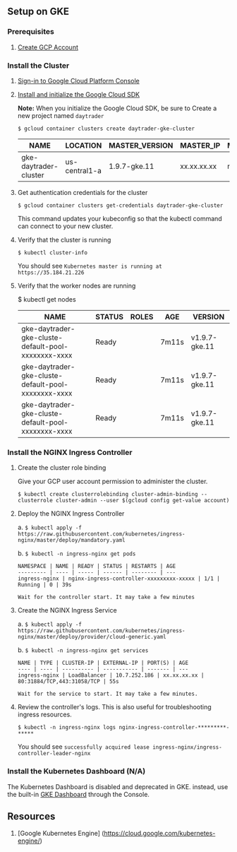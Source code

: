                 
## Setup on GKE

### Prerequisites

1.  [Create GCP Account](https://cloud.google.com/free/)

### Install the Cluster
    
1.  [Sign-in to Google Cloud Platform Console](console.cloud.google.com)

2.  [Install and initialize the Google Cloud SDK](//https://cloud.google.com/sdk/docs/quickstarts)

    **Note:** When you initialize the Google Cloud SDK, be sure to Create a new project named `daytrader`
    
    `$ gcloud container clusters create daytrader-gke-cluster`
            
    NAME | LOCATION | MASTER_VERSION | MASTER_IP | MACHINE_TYPE | NODE_VERSION | NUM_NODES | STATUS
    ---- | -------- | -------------- | --------- | ------------ | ------------ | --------- | ------
    gke-daytrader-cluster | us-central1-a | 1.9.7-gke.11 | xx.xx.xx.xx | n1-standard-1 | 1.9.7-gke.11 | 3 | RUNNING
        
3.  Get authentication credentials for the cluster
    
    `$ gcloud container clusters get-credentials daytrader-gke-cluster`
            
    This command updates your kubeconfig so that the kubectl command can connect to your new cluster.
            
4.  Verify that the cluster is running

    `$ kubectl cluster-info`
                
    You should see `Kubernetes master is running at https://35.184.21.226`

5.  Verify that the worker nodes are running

    $ kubectl get nodes
            
    NAME | STATUS | ROLES | AGE | VERSION
    ---- | ------ | ----- | --- | -------
    gke-daytrader-gke-cluste-default-pool-xxxxxxxx-xxxx | Ready | <none> | 7m11s | v1.9.7-gke.11
    gke-daytrader-gke-cluste-default-pool-xxxxxxxx-xxxx | Ready | <none> | 7m11s | v1.9.7-gke.11
    gke-daytrader-gke-cluste-default-pool-xxxxxxxx-xxxx | Ready | <none> | 7m11s | v1.9.7-gke.11

### Install the NGINX Ingress Controller
      
1.  Create the cluster role binding
    
    Give your GCP user account permission to administer the cluster.
        
    `$ kubectl create clusterrolebinding cluster-admin-binding --clusterrole cluster-admin --user $(gcloud config get-value account)`
                    
2.  Deploy the NGINX Ingress Controller
    
    a.  `$ kubectl apply -f https://raw.githubusercontent.com/kubernetes/ingress-nginx/master/deploy/mandatory.yaml`
            
    b.  `$ kubectl -n ingress-nginx get pods`
                
        NAMESPACE | NAME | READY | STATUS | RESTARTS | AGE
        --------- | ---- | ----- | ------ | -------- | --- 
        ingress-nginx | nginx-ingress-controller-xxxxxxxxx-xxxxx | 1/1 | Running | 0 | 39s
        
        Wait for the controller start. It may take a few minutes

3.  Create the NGINX Ingress Service
    
    a.  `$ kubectl apply -f https://raw.githubusercontent.com/kubernetes/ingress-nginx/master/deploy/provider/cloud-generic.yaml`
                
    b.  `$ kubectl -n ingress-nginx get services`
                
        NAME | TYPE | CLUSTER-IP | EXTERNAL-IP | PORT(S) | AGE
        ---- | ---- | ---------- | ----------- | ------- | ---
        ingress-nginx | LoadBalancer | 10.7.252.186 | xx.xx.xx.xx | 80:31884/TCP,443:31058/TCP | 55s
    
        Wait for the service to start. It may take a few minutes.
    
4.  Review the controller's logs. This is also useful for troubleshooting ingress resources.

    `$ kubectl -n ingress-nginx logs nginx-ingress-controller-*********-*****`

    You should see `successfully acquired lease ingress-nginx/ingress-controller-leader-nginx`
                            
### Install the Kubernetes Dashboard (N/A)
        
The Kubernetes Dashboard is disabled and deprecated in GKE. instead, use the built-in [GKE Dashboard](https://cloud.google.com/kubernetes-engine/docs/concepts/dashboards) through the Console.

## Resources

1.  [Google Kubernetes Engine] (https://cloud.google.com/kubernetes-engine/)


